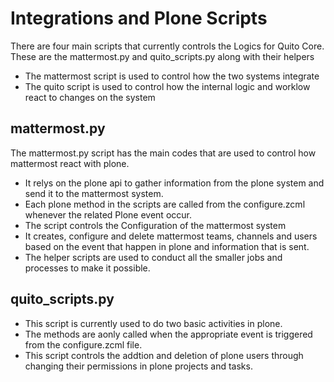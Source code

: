 Integrations and Plone Scripts
===============================
There are four main scripts that currently controls the Logics for Quito Core. These are the mattermost.py and quito_scripts.py along with their helpers
- The mattermost script is used to control how the two systems integrate 
- The quito script is used to control how the internal logic and worklow react to changes on the system

mattermost.py
--------------
The mattermost.py script has the main codes that are used to control how mattermost react with plone.
- It relys on the plone api to gather information from the plone system and send it to the mattermost system.
- Each plone method in the scripts are called from the configure.zcml whenever the related Plone event occur. 
- The script controls the Configuration of the mattermost system 
- It creates, configure and delete mattermost teams, channels and users based on the event that happen in plone and information that is sent.
- The helper scripts are used to conduct all the smaller jobs and processes to make it possible. 

quito_scripts.py
-----------------
- This script is currently used to do two basic activities in plone. 
- The methods are aonly called when the appropriate event is triggered from the configure.zcml file.
- This script controls the addtion and deletion of plone users through changing their permissions in plone projects and tasks.
  